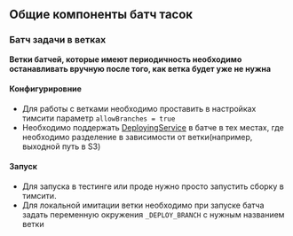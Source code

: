 ## Общие компоненты батч тасок 

### Батч задачи в ветках

**Ветки батчей, которые имеют периодичность необходимо останавливать вручную после того, как ветка будет уже не нужна**

#### Конфигурировние
* Для работы с ветками необходимо проставить в настройках тимсити параметр ```allowBranches = true```
* Необходимо поддержать [DeployingService](src/main/scala/ru/yandex/realty/service/DeployingService.scala) в батче в тех местах, где необходимо разделение в зависимости от ветки(например, выходной путь в S3)

#### Запуск
* Для запуска в тестинге или проде нужно просто запустить сборку в тимсити.
* Для локальной имитации ветки необходимо при запуске батча задать переменную окружения ```_DEPLOY_BRANCH``` с нужным названием ветки
